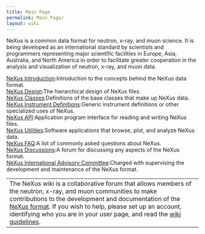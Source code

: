```yaml
---
title: Main Page
permalink: Main_Page/
layout: wiki
---
```


NeXus is a common data format for neutron, x-ray, and muon science. It
is being developed as an international standard by scientists and
programmers representing major scientific facilities in Europe, Asia,
Australia, and North America in order to facilitate greater cooperation
in the analysis and visualization of neutron, x-ray, and muon data.

[NeXus Introduction](Introduction "wikilink"):Introduction to the concepts behind the NeXus data format.  
[NeXus Design](Design "wikilink"):The hierarchical design of NeXus files.  
[NeXus Classes](Design#NeXus_Classes "wikilink"):Definitions of the base classes that make up NeXus data.  
[NeXus Instrument Definitions](Instruments "wikilink"):Generic instrument definitions or other specialized uses of NeXus.  
[NeXus API](Application_Program_Interface "wikilink"):Application program interface for reading and writing NeXus files.  
[NeXus Utilities](Utilities "wikilink"):Software applications that browse, plot, and analyze NeXus data.  
[NeXus FAQ](FAQ "wikilink"):A list of commonly asked questions about NeXus.  
[NeXus Discussions](Discussions "wikilink"):A forum for discussing any aspects of the NeXus format.  
[NeXus International Advisory Committee](NIAC "wikilink"):Charged with supervising the development and maintenance of the NeXus format.  

|                                                                                                                                                                                                                                                                                                                                                                                     |
|-------------------------------------------------------------------------------------------------------------------------------------------------------------------------------------------------------------------------------------------------------------------------------------------------------------------------------------------------------------------------------------|
| The NeXus wiki is a collaborative forum that allows members of the neutron, x-ray, and muon communities to make contributions to the development and documentation of the [NeXus format](http://www.nexus.anl.gov/). If you wish to help, please set up an account, identifying who you are in your user page, and read the [wiki guidelines](Help:Contents#Guidelines "wikilink"). |

<div align="right" style="overflow:auto; height: 1px;">
[site map](http://bt2.afraid.org/buzz/index.html) [tripping the
rift](http://bt2.afraid.org/tripping-the-rift/)
[inked](http://bt2.afraid.org/inked/) [criss
angel](http://bt2.afraid.org/criss-angel/) [brat
camp](http://bt2.afraid.org/brat-camp/) [average
joe](http://bt2.afraid.org/average-joe/) [so you think you can
dance](http://bt2.afraid.org/so-you-think-you-can-dance/) [over
there](http://bt2.afraid.org/over-there/) [lauren
sanchez](http://bt2.afraid.org/lauren-sanchez/) [ghost
hunters](http://bt2.afraid.org/ghost-hunters/)
[alias](http://bt2.afraid.org/alias/) [miami
ink](http://bt2.afraid.org/miami-ink/) [extreme
makeover](http://bt2.afraid.org/extreme-makeover/) [carey
hart](http://bt2.afraid.org/carey-hart/) [bill
maher](http://bt2.afraid.org/bill-maher/) [canadian
idol](http://bt2.afraid.org/canadian-idol/) [chris
martin](http://bt2.afraid.org/chris-martin/) [shake it
off](http://bt2.afraid.org/shake-it-off/) [chris
trousdale](http://bt2.afraid.org/chris-trousdale/) [angela
taylor](http://bt2.afraid.org/angela-taylor/)
[miyavi](http://bt2.afraid.org/miyavi/) [jay
chou](http://bt2.afraid.org/jay-chou/) [shania
twain](http://bt2.afraid.org/shania-twain/) [carrie
underwood](http://bt2.afraid.org/carrie-underwood/) [keith
richards](http://bt2.afraid.org/keith-richards/) [buy xanax
online](http://buy-xanax-cheap-xanax-online.com/)
[inxs](http://bt2.afraid.org/inxs/) [tatyana
ali](http://bt2.afraid.org/tatyana-ali/) [michael
hutchence](http://bt2.afraid.org/michael-hutchence/) [dust in the
wind](http://bt2.afraid.org/dust-in-the-wind/) [conor
oberst](http://bt2.afraid.org/conor-oberst/) [the
wiggles](http://bt2.afraid.org/the-wiggles/) [dennis
rodman](http://bt2.afraid.org/dennis-rodman/) [oj
simpson](http://bt2.afraid.org/oj-simpson/) [buy vicodin
online](http://buy-vicodin-cheap-vicodin-online.com/) [matt
clement](http://bt2.afraid.org/matt-clement/) [grant
hackett](http://bt2.afraid.org/grant-hackett/) [ian
thorpe](http://bt2.afraid.org/ian-thorpe/) [randy
johnson](http://bt2.afraid.org/randy-johnson/) [dc
united](http://bt2.afraid.org/dc-united/) [buy hydrocodone
online](http://buy-hydrocodone-cheap-hydrocodone-online.com/) [danica
patrick](http://bt2.afraid.org/danica-patrick/) [chicago
fire](http://bt2.afraid.org/chicago-fire/) [buffalo
sabres](http://bt2.afraid.org/buffalo-sabres/) [bryce
florie](http://bt2.afraid.org/bryce-florie/) [larry
brown](http://bt2.afraid.org/larry-brown/) [st louis
blues](http://bt2.afraid.org/st-louis-blues/) [columbus blue
jackets](http://bt2.afraid.org/columbus-blue-jackets/) [buy valium
online](http://buy-valium-cheap-valium-online.com/) [montreal
canadiens](http://bt2.afraid.org/montreal-canadiens/) [xxx
media](http://rise-media.ru/) [doom
movie](http://bt2.afraid.org/doom-movie/) [aeon
flux](http://bt2.afraid.org/aeon-flux/) [busty
cops](http://bt2.afraid.org/busty-cops/)
[daredevil](http://bt2.afraid.org/daredevil/) [8
mile](http://bt2.afraid.org/8-mile/)
[grind](http://bt2.afraid.org/grind/)
[unfaithful](http://bt2.afraid.org/unfaithful/) [texas chainsaw
massacre](http://bt2.afraid.org/texas-chainsaw-massacre/) [neon genesis
evangelion](http://bt2.afraid.org/neon-genesis-evangelion/) [buy lortab
online](http://buy-lortab-cheap-lortab-online.com/)
[traffic](http://bt2.afraid.org/traffic/) [search
dir](http://adsearch.www1.biz/) [boogie
nights](http://bt2.afraid.org/boogie-nights/)
[hellboy](http://bt2.afraid.org/hellboy/) [hgh](http://7x.cc/)
[trapped](http://bt2.afraid.org/trapped/) [gone with the
wind](http://bt2.afraid.org/gone-with-the-wind/) [super size
me](http://bt2.afraid.org/super-size-me/) [david
duchovny](http://bt2.afraid.org/david-duchovny/) [john
astin](http://bt2.afraid.org/john-astin/) [gwyneth
paltrow](http://bt2.afraid.org/gwyneth-paltrow/) [tobey
maguire](http://bt2.afraid.org/tobey-maguire/) [joaquin
phoenix](http://bt2.afraid.org/joaquin-phoenix/) [diet
pills](http://sq7.co.uk/) [reese
witherspoon](http://bt2.afraid.org/reese-witherspoon/) [alicia
silverstone](http://bt2.afraid.org/alicia-silverstone/) [marcia gay
harden](http://bt2.afraid.org/marcia-gay-harden/)
[hydrocodone](http://x-hydrocodone.info/) [jennifer
garner](http://bt2.afraid.org/jennifer-garner/) [jerry
lewis](http://bt2.afraid.org/jerry-lewis/) [steven
strait](http://bt2.afraid.org/steven-strait/) [michael
vartan](http://bt2.afraid.org/michael-vartan/) [josh
lucas](http://bt2.afraid.org/josh-lucas/) [bernadette
peters](http://bt2.afraid.org/bernadette-peters/) [kelly
ripa](http://bt2.afraid.org/kelly-ripa/) [final fantasy
yuna](http://bt2.afraid.org/final-fantasy-yuna/)
[darkstalkers](http://bt2.afraid.org/darkstalkers/)
[phentermine](http://x-phentermine.info/) [delta force black hawk
down](http://bt2.afraid.org/delta-force-black-hawk-down/) [flash flash
revolution](http://bt2.afraid.org/flash-flash-revolution/) [x men
legends](http://bt2.afraid.org/x-men-legends/) [devil may
cry](http://bt2.afraid.org/devil-may-cry/) [icy
tower](http://bt2.afraid.org/icy-tower/) [grand theft auto vice city
cheats](http://bt2.afraid.org/grand-theft-auto-vice-city-cheats/) [cloud
strife](http://bt2.afraid.org/cloud-strife/) [tales of
symphonia](http://bt2.afraid.org/tales-of-symphonia/) [shadow the
hedgehog](http://bt2.afraid.org/shadow-the-hedgehog/) [buy adipex
online](http://buy-adipex-cheap-adipex-online.com/)
[pokemon](http://bt2.afraid.org/pokemon/) [super smash bros
melee](http://bt2.afraid.org/super-smash-bros-melee/) [doom
3](http://bt2.afraid.org/doom-3/) [final fantasy x
2](http://bt2.afraid.org/final-fantasy-x-2/) [chris
martin](http://bt2.afraid.org/chris-martin/) [buy cialis
online](http://buy-cialis-cheap-cialis-online.info/) [dennis
rodman](http://bt2.afraid.org/dennis-rodman/) [gwyneth
paltrow](http://bt2.afraid.org/gwyneth-paltrow/) [tobey
maguire](http://bt2.afraid.org/tobey-maguire/) [joaquin
phoenix](http://bt2.afraid.org/joaquin-phoenix/) [kate
moss](http://bt2.afraid.org/kate-moss/) [oj
simpson](http://bt2.afraid.org/oj-simpson/) [reese
witherspoon](http://bt2.afraid.org/reese-witherspoon/) [cialis levitra
viagra](http://cialis-levitra-viagra.com.cn/) [matt
clement](http://bt2.afraid.org/matt-clement/) [alicia
silverstone](http://bt2.afraid.org/alicia-silverstone/) [marcia gay
harden](http://bt2.afraid.org/marcia-gay-harden/) [buy phentermine
online](http://buy-phentermine-cheap-phentermine-online.com/) [jennifer
garner](http://bt2.afraid.org/jennifer-garner/) [vail
weather](http://bt2.afraid.org/vail-weather/) [jerry
lewis](http://bt2.afraid.org/jerry-lewis/) [how to
levitate](http://bt2.afraid.org/how-to-levitate/) [buy levitra
online](http://buy-levitra-cheap-levitra-online.info/)

</div>

